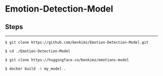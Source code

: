 # Emotion-Detection-Model

## Steps
---

```bash
$ git clone https://github.com/benkimz/Emotion-Detection-Model.git

$ cd ./Emotion-Detection-Model

$ git clone https://huggingface.co/benkimz/emotions-model

$ docker build -t my_model . 
```